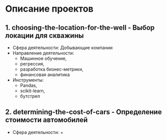 # Описание проектов

## 1. choosing-the-location-for-the-well - Выбор локации для скважины

- Сфера деятельности: Добывающие компании
- Направление деятельности:
  + Машинное обучение,
  + регрессия,
  + разработка бизнес-метрики,
  + финансовая аналитика
- Инструменты:
  + Pandas,
  + scikit-learn,
  + бутстреп

## 2. determining-the-cost-of-cars - Определение стоимости автомобилей

- Сфера деятельности:
  + 
